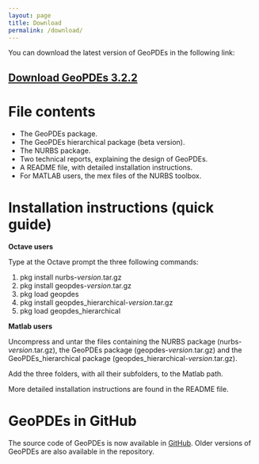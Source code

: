 ```yaml
---
layout: page
title: Download
permalink: /download/
---
```


You can download the latest version of GeoPDEs in the following link: 

## [Download GeoPDEs 3.2.2](https://github.com/rafavzqz/geopdes/releases/download/release_3.2.2/GeoPDEs-full.tar.gz)

# File contents

* The GeoPDEs package.
* The GeoPDEs hierarchical package (beta version).
* The NURBS package.
* Two technical reports, explaining the design of GeoPDEs.
* A README file, with detailed installation instructions.
* For MATLAB users, the mex files of the NURBS toolbox.

# Installation instructions (quick guide)

**Octave users**

Type at the Octave prompt  the three following commands:

1. pkg install nurbs-_version_.tar.gz
2. pkg install geopdes-_version_.tar.gz
3. pkg load geopdes
4. pkg install geopdes_hierarchical-_version_.tar.gz
5. pkg load geopdes_hierarchical

**Matlab users**

Uncompress and untar the files containing the NURBS package (nurbs-_version_.tar.gz), the GeoPDEs package (geopdes-_version_.tar.gz) and the GeoPDEs_hierarchical package (geopdes_hierarchical-_version_.tar.gz). 

Add the three folders, with all their subfolders, to the Matlab path.

More detailed installation instructions are found in the README file.

# GeoPDEs in GitHub

The source code of GeoPDEs is now available in [GitHub](https://github.com/rafavzqz/geopdes). Older versions of GeoPDEs are also available in the repository.